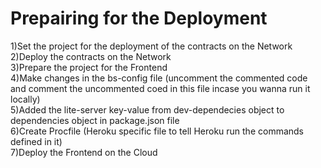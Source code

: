 # Prepairing for the Deployment   

1)Set the project for the deployment of the contracts on the Network\
2)Deploy the contracts on the Network\
3)Prepare the project for the Frontend\
4)Make changes in the bs-config file (uncomment the commented code and comment the uncommented coed in this file incase you wanna run it locally)\
5)Added the lite-server key-value from dev-dependecies object to dependencies object in package.json file\
6)Create Procfile (Heroku specific file to tell Heroku run the commands defined in it)\
7)Deploy the Frontend on the Cloud
